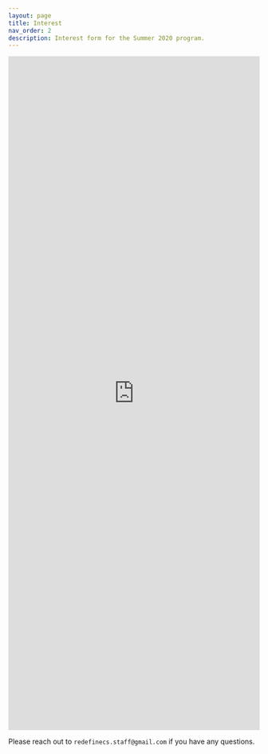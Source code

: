 ```yaml
---
layout: page
title: Interest
nav_order: 2
description: Interest form for the Summer 2020 program. 
---
```


<div> 
<iframe class="airtable-embed" src="https://airtable.com/embed/shruK8ftafxqNeuWs?backgroundColor=green" frameborder="0" onmousewheel="" width="100%" height="1350" style="background: transparent; border: 0px solid #ccc;"></iframe>
</div>

Please reach out to `redefinecs.staff@gmail.com` if you have any questions. 
